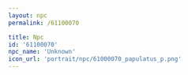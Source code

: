 ```yaml
---
layout: npc
permalink: /61100070

title: Npc
id: '61100070'
npc_name: 'Unknown'
icon_url: 'portrait/npc/61000070_papulatus_p.png'
---
```

